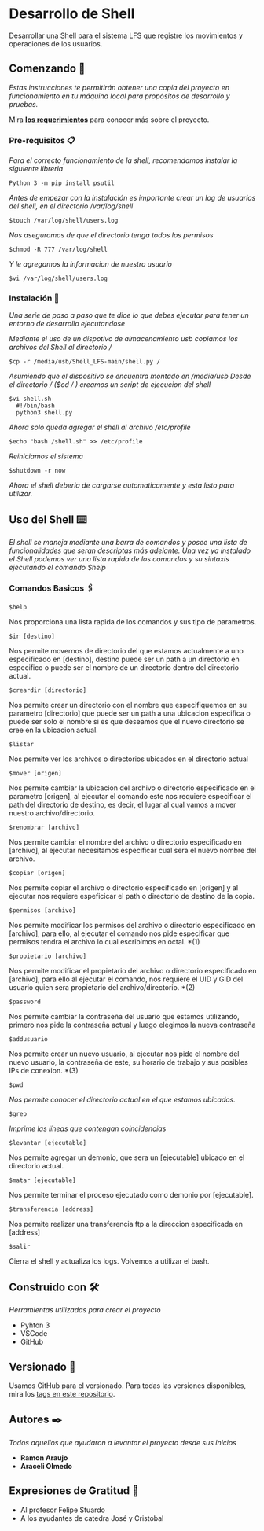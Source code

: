 # Desarrollo de Shell

Desarrollar una Shell para el sistema LFS que registre los movimientos y operaciones de los usuarios.

## Comenzando 🚀

_Estas instrucciones te permitirán obtener una copia del proyecto en funcionamiento en tu máquina local para propósitos de desarrollo y pruebas._

Mira **[los requerimientos](http://https://docs.google.com/document/d/1GbbyP_-mYtXvvseUTdt9zYdswfoo7GoXmYU0FxtmyxE/edit "Los requerimientos")** para conocer más sobre el proyecto.


### Pre-requisitos 📋

_Para el correcto funcionamiento de la shell, recomendamos instalar la siguiente libreria_
```
Python 3 -m pip install psutil
```

_Antes de empezar con la instalación es importante crear un log de usuarios del shell, en el directorio /var/log/shell_

```
$touch /var/log/shell/users.log
```
_Nos aseguramos de que el directorio tenga todos los permisos_
```
$chmod -R 777 /var/log/shell
```
_Y le agregamos la informacion de nuestro usuario_
```
$vi /var/log/shell/users.log
```

### Instalación 🔧

_Una serie de  paso a paso que te dice lo que debes ejecutar para tener un entorno de desarrollo ejecutandose_


_Mediante el uso de un dispotivo de almacenamiento usb copiamos los archivos del Shell al directorio /_

```
$cp -r /media/usb/Shell_LFS-main/shell.py /
```

_Asumiendo que el dispositivo se encuentra montado en /media/usb
Desde el directorio / ($cd / ) creamos un script de ejecucion del shell_

```
$vi shell.sh
  #!/bin/bash
  python3 shell.py
```

_Ahora solo queda agregar el shell al archivo /etc/profile_
```
$echo "bash /shell.sh" >> /etc/profile
```
_Reiniciamos el sistema_
```
$shutdown -r now
```
_Ahora el shell deberia de cargarse automaticamente y esta listo para utilizar._

## Uso del Shell ⌨️


_El shell se maneja mediante una barra de comandos y posee una lista de funcionalidades que seran descriptas más adelante. Una vez ya instalado el Shell podemos ver una lista rapida de los comandos y su sintaxis ejecutando el comando $help_


### Comandos Basicos 🖇️
```
$help 
```
Nos proporciona una lista rapida de los comandos y sus tipo de parametros.
```
$ir [destino] 
```
Nos permite movernos de directorio del que estamos actualmente a uno especificado en [destino], destino puede ser un path a un directorio en especifico o puede ser el nombre de un directorio dentro del directorio actual.
```
$creardir [directorio]
```
Nos permite crear un directorio con el nombre que especifiquemos en su parametro [directorio] que puede ser un path a una ubicacion especifica o puede ser solo el nombre si es que deseamos que el nuevo directorio se cree en la ubicacion actual.
```
$listar
```
Nos permite ver los archivos o directorios ubicados en el directorio actual
```
$mover [origen]
```
Nos permite cambiar la ubicacion del archivo o directorio especificado en el parametro [origen], al ejecutar el comando este nos requiere especificar el path del directorio de destino, es decir, el lugar al cual vamos a mover nuestro archivo/directorio.
```
$renombrar [archivo]
```
Nos permite cambiar el nombre del archivo o directorio especificado en [archivo], al ejecutar necesitamos especificar cual sera el nuevo nombre del archivo.
```
$copiar [origen]
```
Nos permite copiar el archivo o directorio especificado en [origen] y al ejecutar nos requiere espeficicar el path o directorio de destino de la copia.
```
$permisos [archivo]
```
Nos permite modificar los permisos del archivo o directorio especificado en [archivo], para ello, al ejecutar el comando nos pide especificar que permisos tendra el archivo lo cual escribimos en octal. *(1)
```
$propietario [archivo]
```
Nos permite modificar el propietario del archivo o directorio especificado en [archivo], para ello al ejecutar el comando, nos requiere el UID y GID del usuario quien sera propietario del archivo/directorio. *(2)
```
$password
```
Nos permite cambiar la contraseña del usuario que estamos utilizando, primero nos pide la contraseña actual y luego elegimos la nueva contraseña
```
$addusuario
```
Nos permite crear un nuevo usuario, al ejecutar nos pide el nombre del nuevo usuario, la contraseña de este, su horario de trabajo y sus posibles IPs de conexion. *(3)
```
$pwd
```
_Nos permite conocer el directorio actual en el que estamos ubicados._
```
$grep 
```
_Imprime las líneas que contengan coincidencias_
```
$levantar [ejecutable]
```
Nos permite agregar un demonio, que sera un [ejecutable] ubicado en el directorio actual.
```
$matar [ejecutable]
```
Nos permite terminar el proceso ejecutado como demonio por [ejecutable].
```
$transferencia [address]
```
Nos permite realizar una transferencia ftp a la direccion especificada en [address]
```
$salir
```
Cierra el shell y actualiza los logs. Volvemos a utilizar el bash.

## Construido con 🛠️

_Herramientas utilizadas para crear el proyecto_

* Pyhton 3
* VSCode
* GitHub

## Versionado 📌

Usamos GitHub para el versionado. Para todas las versiones disponibles, mira los [tags en este repositorio](https://github.com/araceliolmedom/SHELL-SO1.git).

## Autores ✒️

_Todos aquellos que ayudaron a levantar el proyecto desde sus inicios_

* **Ramon Araujo** 
* **Araceli Olmedo**

## Expresiones de Gratitud 🎁

* Al profesor Felipe Stuardo
* A los ayudantes de catedra José y Cristobal 

